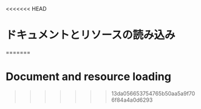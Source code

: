 
<<<<<<< HEAD
# ドキュメントとリソースの読み込み
=======
# Document and resource loading
>>>>>>> 13da056653754765b50aa5a9f706f84a4a0d6293
